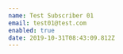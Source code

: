 ```yaml
---
name: Test Subscriber 01
email: test01@test.com
enabled: true
date: 2019-10-31T08:43:09.812Z
---
```


